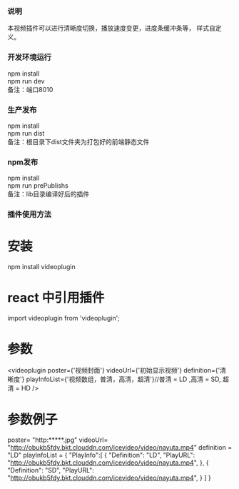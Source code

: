 ### 说明
本视频插件可以进行清晰度切换，播放速度变更，进度条缓冲条等，
样式自定义。

### 开发环境运行
npm install  
npm run dev  
备注：端口8010

### 生产发布
npm install  
npm run dist  
备注：根目录下dist文件夹为打包好的前端静态文件


### npm发布
npm install  
npm run prePublishs  
备注：lib目录编译好后的插件


### 插件使用方法
# 安装
npm install videoplugin
# react 中引用插件
import videoplugin from 'videoplugin';
# 参数
<videoplugin 
  poster={'视频封面'}
  videoUrl={'初始显示视频'}
  definition={'清晰度'}
  playInfoList={'视频数组，普清，高清，超清'}//普清 = LD ,高清 = SD, 超清 = HD
/>

# 参数例子
poster= "http:*****.jpg"
videoUrl= "http://obukb5fdy.bkt.clouddn.com/icevideo/video/nayuta.mp4"
definition = "LD"
playInfoList =  {
        "PlayInfo":[
          {
          "Definition": "LD",
          "PlayURL": "http://obukb5fdy.bkt.clouddn.com/icevideo/video/nayuta.mp4",
        },
        {
          "Definition": "SD",
          "PlayURL": "http://obukb5fdy.bkt.clouddn.com/icevideo/video/nayuta.mp4",
        }
        ]
      }
